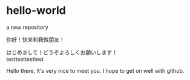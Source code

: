 # hello-world
a new repository

你好！快来和我做朋友！

はじめまして！どうぞよろしくお願いします！
<br>testtesttesttest<br>

Hello there,
It's very nice to meet you.
I hope to get on well with github.


